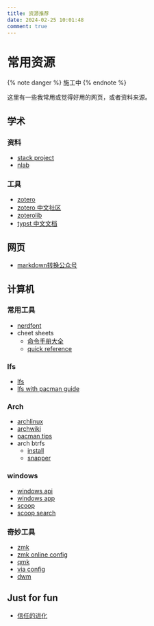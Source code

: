 ```yaml
---
title: 资源推荐
date: 2024-02-25 10:01:48
comment: true
---
```


# 常用资源

{% note danger  %}
施工中
{% endnote %}

这里有一些我常用或觉得好用的网页，或者资料来源。

## 学术

### 资料

- [stack project](https://stacks.math.columbia.edu/)
- [nlab](https://ncatlab.org/nlab/show/HomePage)

### 工具

- [zotero](https://www.zotero.org/)
- [zotero 中文社区](https://zotero-chinese.com/)
- [zoterolib](https://zbib.org/)
- [typst 中文文档](https://typst-doc-cn.github.io/docs/)

## 网页

- [markdown转换公众号](https://md.openwrite.cn/)

## 计算机

### 常用工具

- [nerdfont](https://www.nerdfonts.com/cheat-sheet)
- cheet sheets
  - [命令手册大全](https://www.linuxcool.com/)
  - [quick reference](https://wangchujiang.com/reference/)

### lfs

- [lfs](https://wangchujiang.com/reference/)
- [lfs with pacman guide](https://github.com/ShiroiBara/LFS-11.2-systemd-with-EFI-and-pacman)

### Arch

- [archlinux](https://archlinux.org/)
- [archwiki](https://wiki.archlinux.org/)
- [pacman tips](https://wiki.archlinux.org/title/Pacman/Tips_and_tricks)
- arch btrfs
  - [install](https://sspai.com/post/78916)
  - [snapper](https://blog.kaaass.net/archives/1748)

### windows

- [windows api](https://learn.microsoft.com/zh-cn/windows/win32/apiindex/windows-api-list)
- [windows app](https://learn.microsoft.com/zh-cn/windows/apps/)
- [scoop](https://scoop.netlify.app/guide/#requirements)
- [scoop search](https://scoop.sh/)

### 奇妙工具

- [zmk](https://zmk.dev/docs)
- [zmk online config](https://nickcoutsos.github.io/keymap-editor/)
- [qmk](https://docs.qmk.fm/)
- [via config](https://www.caniusevia.com/)
- [dwm](https://dwm.suckless.org/)

## Just for fun

- [信任的进化](https://dccxi.com/trust/)
